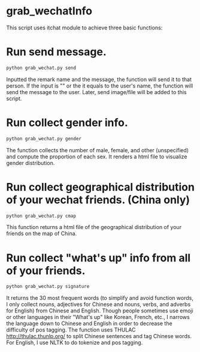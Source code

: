 # grab_wechatInfo
This script uses itchat module to achieve three basic functions: 

# Run send message. 
```python
python grab_wechat.py send
```
Inputted the remark name and the message, the function will send it to that person. If the input is "" or the it equals to the user's name, the function will send the message to the user. Later, send image/file will be added to this script.

# Run collect gender info. 
```python
python grab_wechat.py gender
```
The function collects the number of male, female, and other (unspecified) and compute the proportion of each sex. It renders a html file to visualize gender distribution.

# Run collect geographical distribution of your wechat friends. (China only)
```python
python grab_wechat.py cmap
```
This function returns a html file of the geographical distribution of your friends on the map of China.

# Run collect "what's up" info from all of your friends. 
```python
python grab_wechat.py signature
```
It returns the 30 most frequent words (to simplify and avoid function words, I only collect nouns, adjectives for Chinese and nouns, verbs, and adverbs for English) from Chinese and English. Though people sometimes use emoji or other languages in their "What's up" like Korean, French, etc., I narrows the language down to Chinese and English in order to decrease the difficulty of pos tagging. The function uses THULAC http://thulac.thunlp.org/ to split Chinese sentences and tag Chinese words. For English, I use NLTK to do tokenize and pos tagging.

